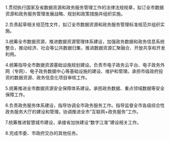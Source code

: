 1.贯彻执行国家及省数据资源和政务服务管理工作的法律法规规章，拟订全市数据资源和政务服务管理发展战略、规划和政策措施并组织实施。

2.负责起草相关规范性文件，拟订全市数据资源和政务服务管理标准规范并组织实施。

3.统筹全市数据资源，推进数据资源管理体系建设，加强政务数据和政务信息系统整合，推动经济、社会等公共数据归集，推进数据资源汇聚融合、开放共享和开发利用。

4.统筹指导全市数据资源基础设施规划建设。负责市电子政务云平台、电子政务外网（专网）、电子政务数据中心等基础设施的建设、维护和管理。承担市级政府投资的数据资源、政务信息化项目审核工作。

5.统筹推进全市数据资源安全保障体系建设。承担政务数据、重点领域数据等安全保障工作。

6.负责政务服务体系建设，指导协调全市政务服务工作。指导监督全市各级综合性政务服务大厅的建设和管理。协调推进全市“互联网+政务服务”工作。

7.统筹推进智慧城市建设，承接省加快建设“数字江淮”建设相关工作。

8.完成市委、市政府交办的其他任务。